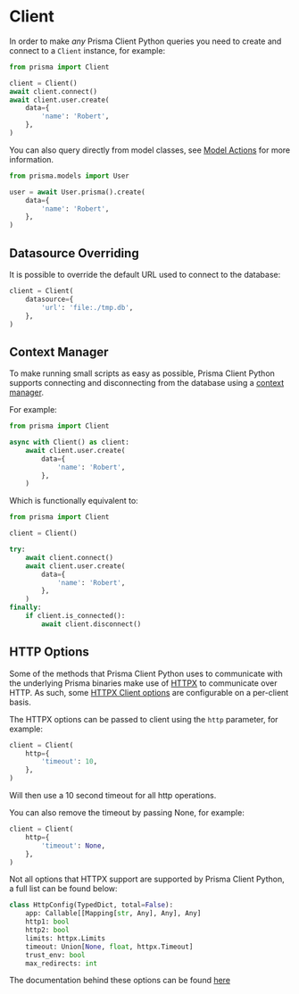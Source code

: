 # Client

In order to make *any* Prisma Client Python queries you need to create and connect to a `Client` instance, for example:

```py
from prisma import Client

client = Client()
await client.connect()
await client.user.create(
    data={
        'name': 'Robert',
    },
)
```

You can also query directly from model classes, see [Model Actions](./model-actions.md) for more information.

```py
from prisma.models import User

user = await User.prisma().create(
    data={
        'name': 'Robert',
    },
)
```

## Datasource Overriding

It is possible to override the default URL used to connect to the database:

```py
client = Client(
    datasource={
        'url': 'file:./tmp.db',
    },
)
```

## Context Manager

To make running small scripts as easy as possible, Prisma Client Python supports connecting and disconnecting from the database using a [context manager](https://book.pythontips.com/en/latest/context_managers.html).

For example:

```py
from prisma import Client

async with Client() as client:
    await client.user.create(
        data={
            'name': 'Robert',
        },
    )
```

Which is functionally equivalent to:

```py
from prisma import Client

client = Client()

try:
    await client.connect()
    await client.user.create(
        data={
            'name': 'Robert',
        },
    )
finally:
    if client.is_connected():
        await client.disconnect()
```

## HTTP Options

Some of the methods that Prisma Client Python uses to communicate with the underlying Prisma binaries make use of [HTTPX](https://github.com/encode/httpx/) to communicate over HTTP. As such, some [HTTPX Client options](https://www.python-httpx.org/api/#client) are configurable on a per-client basis.

The HTTPX options can be passed to client using the `http` parameter, for example:

```py
client = Client(
    http={
        'timeout': 10,
    },
)
```

Will then use a 10 second timeout for all http operations.

You can also remove the timeout by passing None, for example:

```py
client = Client(
    http={
        'timeout': None,
    },
)
```

Not all options that HTTPX support are supported by Prisma Client Python, a full list can be found below:

```py
class HttpConfig(TypedDict, total=False):
    app: Callable[[Mapping[str, Any], Any], Any]
    http1: bool
    http2: bool
    limits: httpx.Limits
    timeout: Union[None, float, httpx.Timeout]
    trust_env: bool
    max_redirects: int
```

The documentation behind these options can be found [here](https://www.python-httpx.org/api/#client)
